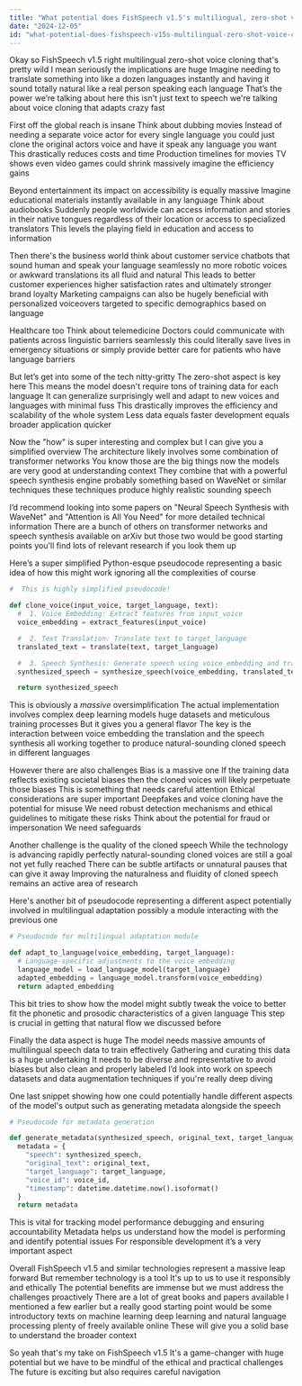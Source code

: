 ```yaml
---
title: "What potential does FishSpeech v1.5's multilingual, zero-shot voice cloning hold for global applications?"
date: "2024-12-05"
id: "what-potential-does-fishspeech-v15s-multilingual-zero-shot-voice-cloning-hold-for-global-applications"
---
```


Okay so FishSpeech v1.5 right multilingual zero-shot voice cloning that's pretty wild  I mean seriously the implications are huge  Imagine needing to translate something into like a dozen languages instantly and having it sound totally natural like a real person speaking each language  That’s the power we’re talking about here this isn't just text to speech we're talking about voice cloning that adapts crazy fast

First off the global reach is insane  Think about dubbing movies  Instead of needing a separate voice actor for every single language you could just clone the original actors voice and have it speak any language you want  This drastically reduces costs and time  Production timelines for movies TV shows even video games could shrink massively imagine the efficiency gains

Beyond entertainment its impact on accessibility is equally massive  Imagine educational materials instantly available in any language  Think about audiobooks  Suddenly people worldwide can access information and stories in their native tongues regardless of their location or access to specialized translators  This levels the playing field in education and access to information

Then there's the business world think about customer service chatbots that sound human and speak your language seamlessly no more robotic voices or awkward translations its all fluid and natural  This leads to better customer experiences higher satisfaction rates and ultimately stronger brand loyalty  Marketing campaigns can also be hugely beneficial with personalized voiceovers targeted to specific demographics based on language

Healthcare too  Think about telemedicine  Doctors could communicate with patients across linguistic barriers seamlessly this could literally save lives in emergency situations or simply provide better care for patients who have language barriers

But let’s get into some of the tech nitty-gritty  The zero-shot aspect is key here  This means the model doesn't require tons of training data for each language  It can generalize surprisingly well and adapt to new voices and languages with minimal fuss  This drastically improves the efficiency and scalability of the whole system  Less data equals faster development equals broader application quicker

Now the "how" is super interesting and complex but I can give you a simplified overview  The architecture likely involves some combination of transformer networks  You know those are the big things now the models are very good at understanding context  They combine that with a powerful speech synthesis engine probably something based on WaveNet or similar techniques  these techniques produce highly realistic sounding speech

I’d recommend looking into some papers on  "Neural Speech Synthesis with WaveNet" and  "Attention is All You Need" for more detailed technical information  There are a bunch of others on transformer networks and speech synthesis available on  arXiv but those two would be good starting points you'll find lots of relevant research if you look them up


Here’s a super simplified Python-esque pseudocode representing a basic idea of how this might work ignoring all the complexities of course


```python
#  This is highly simplified pseudocode!

def clone_voice(input_voice, target_language, text):
  #  1. Voice Embedding: Extract features from input_voice
  voice_embedding = extract_features(input_voice)

  #  2. Text Translation: Translate text to target_language
  translated_text = translate(text, target_language)

  #  3. Speech Synthesis: Generate speech using voice_embedding and translated_text
  synthesized_speech = synthesize_speech(voice_embedding, translated_text)

  return synthesized_speech

```


This is obviously a *massive* oversimplification  The actual implementation involves complex deep learning models  huge datasets  and meticulous training processes  But it gives you a general flavor  The key is the interaction between voice embedding the translation and the speech synthesis  all working together to produce natural-sounding cloned speech in different languages


However there are also challenges  Bias is a massive one  If the training data reflects existing societal biases then the cloned voices will likely perpetuate those biases  This is something that needs careful attention  Ethical considerations are super important  Deepfakes and voice cloning have the potential for misuse  We need robust detection mechanisms and ethical guidelines to mitigate these risks  Think about the potential for fraud or impersonation  We need safeguards

Another challenge is the quality of the cloned speech  While the technology is advancing rapidly  perfectly natural-sounding cloned voices are still a goal not yet fully reached  There can be subtle artifacts or unnatural pauses that can give it away  Improving the naturalness and fluidity of cloned speech remains an active area of research


Here's another bit of pseudocode representing a different aspect potentially involved in multilingual adaptation possibly a module interacting with the previous one

```python
# Pseudocode for multilingual adaptation module

def adapt_to_language(voice_embedding, target_language):
  # Language-specific adjustments to the voice embedding
  language_model = load_language_model(target_language)
  adapted_embedding = language_model.transform(voice_embedding)
  return adapted_embedding

```

This bit tries to show how the model might subtly tweak the voice to better fit the phonetic and prosodic characteristics of a given language  This step is crucial in getting that natural flow we discussed before


Finally the data aspect is huge  The model needs massive amounts of multilingual speech data to train effectively  Gathering and curating this data is a huge undertaking  It needs to be diverse and representative to avoid biases but also clean and properly labeled   I’d look into work on speech datasets and data augmentation techniques if you're really deep diving  


One last snippet showing how one could potentially handle different aspects of the model's output such as generating metadata alongside the speech

```python
# Pseudocode for metadata generation

def generate_metadata(synthesized_speech, original_text, target_language, voice_id):
  metadata = {
    "speech": synthesized_speech,
    "original_text": original_text,
    "target_language": target_language,
    "voice_id": voice_id,
    "timestamp": datetime.datetime.now().isoformat()
  }
  return metadata

```


This is vital for tracking model performance debugging and ensuring accountability  Metadata helps us understand how the model is performing and identify potential issues  For responsible development it’s a very important aspect


Overall FishSpeech v1.5 and similar technologies represent a massive leap forward  But remember technology is a tool  It's up to us to use it responsibly and ethically  The potential benefits are immense but we must address the challenges proactively  There are a lot of great books and papers  available  I mentioned a few earlier but a really good starting point would be some introductory texts on machine learning  deep learning  and natural language processing  plenty of freely available online  These will give you a solid base to understand the broader context


So yeah that's my take on FishSpeech v1.5  It's a game-changer with huge potential but we have to be mindful of the ethical and practical challenges  The future is exciting but also requires careful navigation
